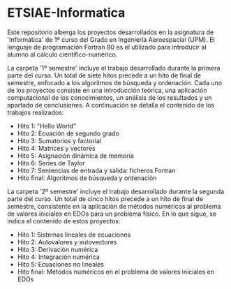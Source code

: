 # ETSIAE-Informatica
Este repositorio alberga los proyectos desarrollados en la asignatura de 'Informática' de 1º curso del Grado en Ingeniería Aeroespacial (UPM). El lenguaje de programación Fortran 90 es el utilizado para introducir al alumno al cálculo científico-numérico.

La carpeta '1º semestre' incluye el trabajo desarrollado durante la primera parte del curso. Un total de siete hitos precede a un hito de final de semestre, enfocado a los algoritmos de búsqueda y ordenación. Cada uno de los proyectos consiste en una introducción teórica, una aplicación computacional de los conocimientos, un análisis de los resultados y un apartado de conclusiones. A continuación se detalla el contenido de los trabajos realizados:

- Hito 1: "Hello World"
- Hito 2: Ecuación de segundo grado
- Hito 3: Sumatorios y factorial
- Hito 4: Matrices y vectores
- Hito 5: Asignación dinámica de memoria
- Hito 6: Series de Taylor
- Hito 7: Sentencias de entrada y salida: ficheros Fortran
- Hito final: Algoritmos de búsqueda y ordenación


La carpeta '2º semestre' incluye el trabajo desarrollado durante la segunda parte del curso. Un total de cinco hitos precede a un hito de final de semestre, consistente en la aplicación de métodos numéricos al problema de valores iniciales en EDOs para un problema físico. En lo que sigue, se indica el contenido de estos proyectos:

- Hito 1: Sistemas lineales de ecuaciones
- Hito 2: Autovalores y autovectores
- Hito 3: Derivación numérica
- Hito 4: Integración numérica
- Hito 5: Ecuaciones no lineales
- Hito final: Métodos numéricos en el problema de valores iniciales en EDOs
